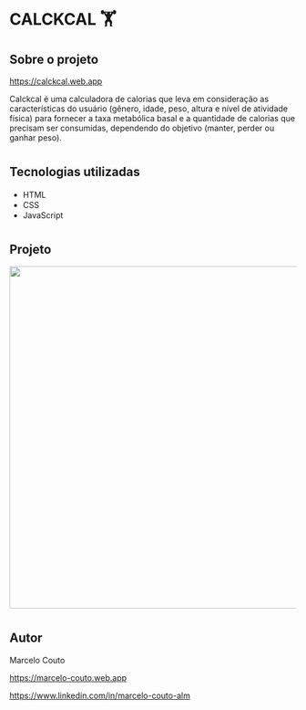 # CALCKCAL 🏋

## Sobre o projeto
https://calckcal.web.app
 
Calckcal é uma calculadora de calorias que leva em consideração as características do usuário (gênero, idade, peso, altura e nível de atividade física) para fornecer a taxa metabólica basal e a quantidade de calorias que precisam ser consumidas, dependendo do objetivo (manter, perder ou ganhar peso).
#

## Tecnologias utilizadas
* HTML <img src="https://cdn.jsdelivr.net/gh/devicons/devicon/icons/html5/html5-original.svg" height="15px"/>
* CSS <img src="https://cdn.jsdelivr.net/gh/devicons/devicon/icons/css3/css3-original.svg" height="15px"/>
* JavaScript <img src="https://cdn.jsdelivr.net/gh/devicons/devicon/icons/javascript/javascript-original.svg" height="15px"/>
#

## Projeto
<div>
<img src="https://user-images.githubusercontent.com/104110158/215222924-2b947143-0cd8-4665-898f-13b1f0cd80da.png" height="600px" />
</div>

#

## Autor
Marcelo Couto

https://marcelo-couto.web.app

https://www.linkedin.com/in/marcelo-couto-alm
